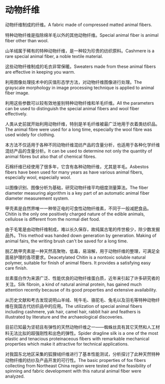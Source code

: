 # 动物纤维

<p><span class="chinese">动物纤维制成的纤维。</span><span class="english">A fabric made of compressed matted animal fibers.</span></p>

<p><span class="chinese">特种动物纤维是指除绵羊毛以外的其他动物纤维。</span><span class="english">Special animal fiber is animal fiber other than wool.</span></p>

<p><span class="chinese">山羊绒属于稀有的特种动物纤维，是一种较为珍贵的纺织原料。</span><span class="english">Cashmere is a rare special animal fiber, a noble textile material.</span></p>

<p><span class="chinese">这些动物纤维制成的毛衣非常保暖。</span><span class="english">Sweaters made from these animal fibers are effective in keeping you warm.</span></p>

<p><span class="chinese">利用图像处理技术中的灰值形态学方法，对动物纤维图像进行处理。</span><span class="english">The grayscale morphology in image processing technique is applied to animal fiber image.</span></p>

<p><span class="chinese">利用这些参数可以较有效地鉴别特种动物纤维和羊毛纤维。</span><span class="english">All the parameters can be used to distinguish the special animal fibers and wool fiber effectively.</span></p>

<p><span class="chinese">人类从史前就开始利用动物纤维，特别是羊毛纤维被最广泛地用于衣着类纺织品。</span><span class="english">The animal fibre were used for a long time, especially the wool fibre was used widely for clothing.</span></p>

<p><span class="chinese">本方法不仅适用于各种不同动物纤维混纺产品的含量分析，也适用于各种化学纤维混纺产品的含量分析。</span><span class="english">It can be used to determine not only the quantity of animal fibres but also that of chemical fibres.</span></p>

<p><span class="chinese">石棉纤维已经使用了很多年，它含有各种动物纤维，尤其是羊毛。</span><span class="english">Asbestos fibers have been used for many years as have various animal fibers, especially wool, especially wool.</span></p>

<p><span class="chinese">以图像识别、图像分析为基础，研究动物纤维平均细度测量算法。</span><span class="english">The fiber diameter measuring algorithm is a key part of an automatic animal fiber diameter measurement system.</span></p>

<p><span class="chinese">甲壳素是自然界唯一一种带正电的可食性动物纤维素，不同于一般减肥食品。</span><span class="english">Chitin is the only one positively charged nature of the edible animals, cellulose is different from the normal diet food.</span></p>

<p><span class="chinese">由于毛笔是由动物纤维制成，难以长久保存，故纯属古笔的传世极少，除少数发掘品外。</span><span class="english">This method was handed down generation by generation. Making of animal fairs, the writing brush can't be saved for a long time.</span></p>

<p><span class="chinese">脱乙酰甲壳素是一种天然高聚物，低毒，易溶解，用于动物纤维的整理，可满足全面易护理的各项要求。</span><span class="english">Deacetylated Chitin is a nontoxic soluble natural polymer, suitable for finish of animal fibers. It provides a satisfying easy care finish.</span></p>

<p><span class="chinese">丝素蛋白作为来源广泛、性能优良的动物纤维蛋白质，近年来引起了许多研究者的关注。</span><span class="english">Silk fibroin, a kind of natural animal protein, has gained much attention recently because of its good properties and extensive availability.</span></p>

<p><span class="chinese">从历史文献和考古发现说明山羊绒、牦牛毛、骆驼毛、兔毛以及羽毛等特种动物纤维在我国古代纺织品中的应用。</span><span class="english">The utilization of special animal fibers including cashmere, yak hair, camel hair, rabbit hair and feathers is illustrated by literature and the archaeological discoveries.</span></p>

<p><span class="chinese">目前已知最为坚韧且有弹性的天然动物纤维之一——蜘蛛丝具有其它天然和人工材料无法比拟的超强刚性和出色的弹性。</span><span class="english">Spider dragline silk is a one of the most elastic and tenacious proteinaceous fibers with remarkable mechanical properties which make it attractive for technical applications.</span></p>

<p><span class="chinese">对我国东北地区采集的狐狸绒纤维进行了基本性能测试，分析探讨了此种天然特种动物纤维的纺纱及产品开发的可行性。</span><span class="english">The basic properties of fox fibers collecting from Northeast China region were tested and the feasibility of spinning and fabric development with this natural animal fiber were analyzed.</span></p>


